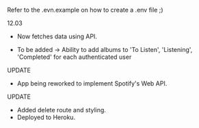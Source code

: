 Refer to the .evn.example on how to create a .env file ;)

12.03
- Now fetches data using API.
 
- To be added -> Ability to add albums to 'To Listen', 'Listening', 'Completed' for each authenticated user

UPDATE
- App being reworked to implement Spotify's Web API.

UPDATE
- Added delete route and styling. 
- Deployed to Heroku.





